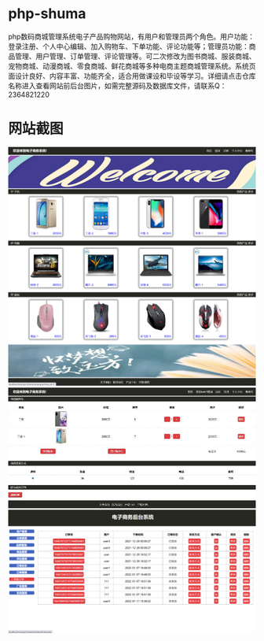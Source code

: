 # php-shuma
php数码商城管理系统电子产品购物网站，有用户和管理员两个角色。用户功能：登录注册、个人中心编辑、加入购物车、下单功能、评论功能等；管理员功能：商品管理、用户管理、订单管理、评论管理等。可二次修改为图书商城、服装商城、宠物商城、动漫商城、零食商城、鲜花商城等多种电商主题商城管理系统。系统页面设计良好、内容丰富、功能齐全，适合用做课设和毕设等学习。详细请点击仓库名称进入查看网站前后台图片，如需完整源码及数据库文件，请联系Q：2364821220
# 网站截图
![image](https://github.com/hzl0898/php-shuma/blob/main/前台页面.png)
![image](https://github.com/hzl0898/php-shuma/blob/main/前台加入购物车页面.jpg)
![image](https://github.com/hzl0898/php-shuma/blob/main/后台订单页面.png)
